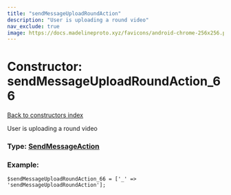```yaml
---
title: "sendMessageUploadRoundAction"
description: "User is uploading a round video"
nav_exclude: true
image: https://docs.madelineproto.xyz/favicons/android-chrome-256x256.png
---
```

# Constructor: sendMessageUploadRoundAction\_66  
[Back to constructors index](/API_docs/constructors/index.html)



User is uploading a round video




### Type: [SendMessageAction](/API_docs/types/SendMessageAction.html)


### Example:

```
$sendMessageUploadRoundAction_66 = ['_' => 'sendMessageUploadRoundAction'];
```  
